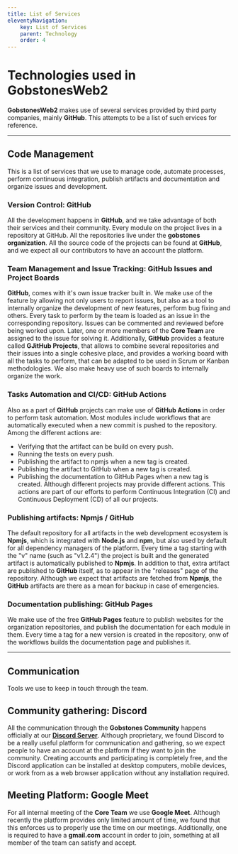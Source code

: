 ```yaml
---
title: List of Services
eleventyNavigation:
    key: List of Services
    parent: Technology
    order: 4
---
```

# Technologies used in **GobstonesWeb2**

**GobstonesWeb2** makes use of several services provided by third party companies, mainly **GitHub**. This attempts to be a list of such ervices for reference.

-----------------------------------------------------

## Code Management

This is a list of services that we use to manage code, automate processes, perform continuous integration, publish artifacts and documentation and organize issues and development.

### Version Control: GitHub

All the development happens in **GitHub**, and we take advantage of both their services and their community.
Every module on the project lives in a repository at GitHub. All the repositories live under the **gobstones organization**. All the source code of the projects can be found at **GitHub**, and we expect all our contributors to have an account the platform.

### Team Management and Issue Tracking: GitHub Issues and Project Boards

**GitHub**, comes with it's own issue tracker built in. We make use of the feature by allowing not only users to report issues, but also as a tool to internally organize the development of new features, perform bug fixing and others.
Every task to perform by the team is loaded as an issue in the corresponding repository. Issues can be commented and reviewed before being worked upon. Later, one or more members of the **Core Team** are assigned to the issue for solving it.
Additionally, **GitHub** provides a feature called **GJitHub Projects**, that allows to combine several repositories and their issues into a single cohesive place, and provides a working board with all the tasks to perform, that can be adapted to be used in Scrum or Kanban methodologies. We also make heavy use of such boards to internally organize the work.

### Tasks Automation and CI/CD: GitHub Actions

Also as a part of **GitHub** projects can make use of **GitHub Actions** in order to perform task automation. Most modules include workflows that are automatically executed when a new commit is pushed to the repository.
Among the different actions are:
* Verifying that the artifact can be build on every push.
* Running the tests on every push.
* Publishing the artifact to npmjs when a new tag is created.
* Publishing the artifact to GitHub when a new tag is created.
* Publishing the documentation to GitHub Pages when a new tag is created.
Although different projects may provide different actions.
This actions are part of our efforts to perform Continuous Integration (CI) and Continuous Deployment (CD) of all our projects.

### Publishing artifacts: Npmjs / GitHub

The default repository for all artifacts in the web development ecosystem is **Npmjs**, which is integrated with **Node.js** and **npm**, but also used by default for all dependency managers of the platform.
Every time a tag starting with the "v" name (such as "v1.2.4") the project is built and the generated artifact is automatically published to **Npmjs**.
In addition to that, extra artifact are published to **GitHub** itself, as to appear in the "releases" page of the repository. Although we expect that artifacts are fetched from **Npmjs**, the **GitHub** artifacts are there as a mean for backup in case of emergencies.

### Documentation publishing: GitHub Pages

We make use of the free **GitHub Pages** feature to publish websites for the organization repositories, and publish the documentation for each module in them.
Every time a tag for a new version is created in the repository, onw of the workflows builds the documentation page and publishes it.

-----------------------------------------------------

## Communication

Tools we use to keep in touch through the team.

## Community gathering: Discord

All the communication through the **Gobstones Community** happens officially at our [**Discord Server**](http://bit.ly/ComunidadGobstones). Although proprietary, we found Discord to be a really useful platform for communication and gathering, so we expect people to have an account at the platform if they want to join the community. Creating accounts and participating is completely free, and the Discord application can be installed at desktop computers, mobile devices, or work from as a web browser application without any installation required.

## Meeting Platform: Google Meet

For all internal meeting of the **Core Team** we use **Google Meet**. Although recently the platform provides only limited amount of time, we found that this enforces us to properly use the time on our meetings. Additionally, one is required to have a **gmail.com** account in order to join, something at all member of the team can satisfy and accept.
